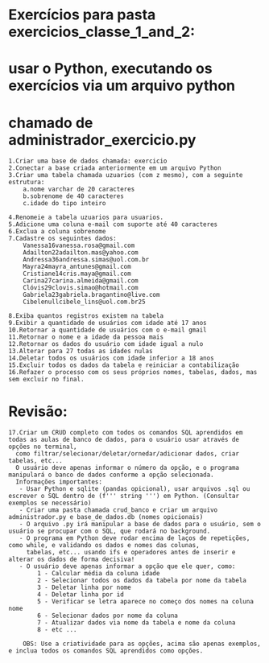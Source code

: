 # Exercícios para pasta exercicios_classe_1_and_2:
# usar o Python, executando os exercícios via um arquivo python
# chamado de administrador_exercicio.py

    1.Criar uma base de dados chamada: ​exercicio
    2.Conectar a base criada anteriormente em um arquivo Python
    3.Criar uma tabela chamada ​uzuarios​ (com z mesmo), com a seguinte estrutura:
        a.nome varchar de 20 caracteres
        b.sobrenome de 40 caracteres
        c.idade do tipo inteiro

    4.Renomeie a tabela ​uzuarios​ para ​usuarios​.
    5.Adicione uma coluna e-mail com suporte até 40 caracteres
    6.Exclua a coluna sobrenome
    7.Cadastre os seguintes dados:
        Vanessa16vanessa.rosa@gmail.com
        Adailton22adailton.mas@yahoo.com
        Andressa36andressa.simas@uol.com.br
        Mayra24mayra_antunes@gmail.com
        Cristiane14cris.maya@gmail.com
        Carina27carina.almeida@gmail.com
        Clóvis29clovis.simao@hotmail.com
        Gabriela23gabriela.bragantino@live.com
        Cibelenullcibele_lins@uol.com.br25

    8.Exiba quantos registros existem na tabela
    9.Exibir a quantidade de usuários com idade até 17 anos
    10.Retornar a quantidade de usuários com o e-mail ​gmail
    11.Retornar o nome e a idade da pessoa mais
    12.Retornar os dados do usuário com idade igual a nulo
    13.Alterar para 27 todas as idades nulas
    14.Deletar todos os usuários com idade inferior a 18 anos
    15.Excluir todos os dados da tabela e reiniciar a contabilização
    16.Refazer o processo com os seus próprios nomes, tabelas, dados, mas sem excluir no final. 

# Revisão:
    
    17.Criar um CRUD completo com todos os comandos SQL aprendidos em todas as aulas de banco de dados, para o usuário usar através de opções no terminal,
      como filtrar/selecionar/deletar/ornedar/adicionar dados, criar tabelas, etc... 
      O usuário deve apenas informar o número da opção, e o programa manipulará o banco de dados conforme a opção selecionada.
      Informações importantes:
       - Usar Python e sqlite (pandas opicional), usar arquivos .sql ou escrever o SQL dentro de (f''' string ''') em Python. (Consultar exemplos se necessário)
       - Criar uma pasta chamada crud_banco e criar um arquivo administrador.py e base_de_dados.db (nomes opicionais)
       - O arquivo .py irá manipular a base de dados para o usuário, sem o usuário se procupar com o SQL, que rodará no background.
       - O programa em Python deve rodar encima de laços de repetições, como while, e validando os dados e nomes das colunas,
         tabelas, etc... usando ifs e operadores antes de inserir e alterar os dados de forma decisiva! 
       - O usuário deve apenas informar a opção que ele quer, como:
            1 - Calcular média da coluna idade
            2 - Selecionar todos os dados da tabela por nome da tabela
            3 - Deletar linha por nome
            4 - Deletar linha por id
            5 - Verificar se letra aparece no começo dos nomes na coluna nome
            6 - Selecionar dados por nome da coluna
            7 - Atualizar dados via nome da tabela e nome da coluna
            8 - etc ...
            
        OBS: Use a criatividade para as opções, acima são apenas exemplos, e inclua todos os comandos SQL aprendidos como opções.
